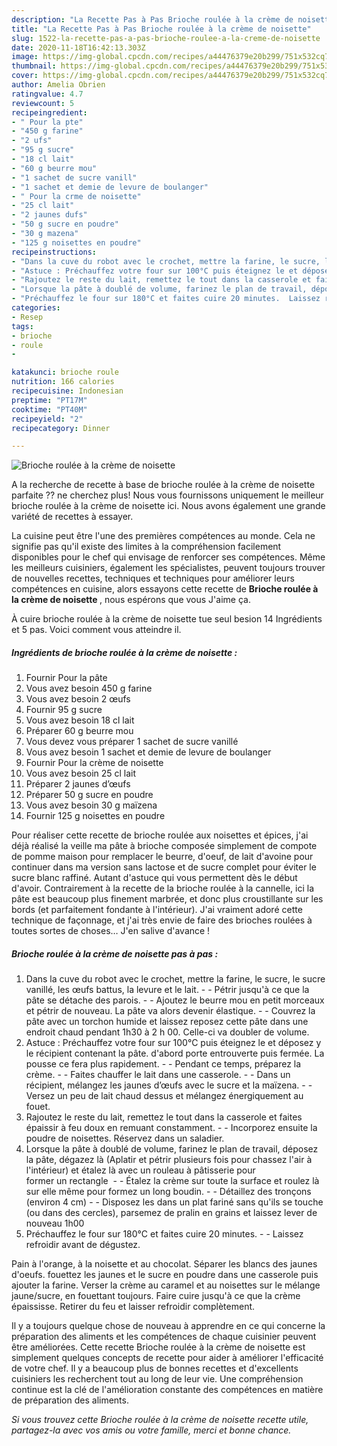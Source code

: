 ```yaml
---
description: "La Recette Pas à Pas Brioche roulée à la crème de noisette"
title: "La Recette Pas à Pas Brioche roulée à la crème de noisette"
slug: 1522-la-recette-pas-a-pas-brioche-roulee-a-la-creme-de-noisette
date: 2020-11-18T16:42:13.303Z
image: https://img-global.cpcdn.com/recipes/a44476379e20b299/751x532cq70/brioche-roulee-a-la-creme-de-noisette-photo-principale-de-la-recette.jpg
thumbnail: https://img-global.cpcdn.com/recipes/a44476379e20b299/751x532cq70/brioche-roulee-a-la-creme-de-noisette-photo-principale-de-la-recette.jpg
cover: https://img-global.cpcdn.com/recipes/a44476379e20b299/751x532cq70/brioche-roulee-a-la-creme-de-noisette-photo-principale-de-la-recette.jpg
author: Amelia Obrien
ratingvalue: 4.7
reviewcount: 5
recipeingredient:
- " Pour la pte"
- "450 g farine"
- "2 ufs"
- "95 g sucre"
- "18 cl lait"
- "60 g beurre mou"
- "1 sachet de sucre vanill"
- "1 sachet et demie de levure de boulanger"
- " Pour la crme de noisette"
- "25 cl lait"
- "2 jaunes dufs"
- "50 g sucre en poudre"
- "30 g mazena"
- "125 g noisettes en poudre"
recipeinstructions:
- "Dans la cuve du robot avec le crochet, mettre la farine, le sucre, le sucre vanillé, les œufs battus, la levure et le lait.  Pétrir jusqu&#39;à ce que la pâte se détache des parois.  Ajoutez le beurre mou en petit morceaux et pétrir de nouveau. La pâte va alors devenir élastique.  Couvrez la pâte avec un torchon humide et laissez reposez cette pâte dans une endroit chaud pendant 1h30 à 2 h 00. Celle-ci va doubler de volume."
- "Astuce : Préchauffez votre four sur 100°C puis éteignez le et déposez y le récipient contenant la pâte. d&#39;abord porte entrouverte puis fermée. La pousse ce fera plus rapidement.  Pendant ce temps, préparez la crème.  Faites chauffer le lait dans une casserole.  Dans un récipient, mélangez les jaunes d’œufs avec le sucre et la maïzena.  Versez un peu de lait chaud dessus et mélangez énergiquement au fouet."
- "Rajoutez le reste du lait, remettez le tout dans la casserole et faites épaissir à feu doux en remuant constamment.  Incorporez ensuite la poudre de noisettes. Réservez dans un saladier."
- "Lorsque la pâte à doublé de volume, farinez le plan de travail, déposez la pâte, dégazez là (Aplatir et pétrir plusieurs fois pour chassez l&#39;air à l&#39;intérieur) et étalez là avec un rouleau à pâtisserie pour former un rectangle   Étalez la crème sur toute la surface et roulez là sur elle même pour formez un long boudin.  Détaillez des tronçons (environ 4 cm)  Disposez les dans un plat fariné sans qu&#39;ils se touche (ou dans des cercles), parsemez de pralin en grains et laissez lever de nouveau 1h00"
- "Préchauffez le four sur 180°C et faites cuire 20 minutes.  Laissez refroidir avant de dégustez."
categories:
- Resep
tags:
- brioche
- roule
- 

katakunci: brioche roule  
nutrition: 166 calories
recipecuisine: Indonesian
preptime: "PT17M"
cooktime: "PT40M"
recipeyield: "2"
recipecategory: Dinner

---
```



![Brioche roulée à la crème de noisette](https://img-global.cpcdn.com/recipes/a44476379e20b299/751x532cq70/brioche-roulee-a-la-creme-de-noisette-photo-principale-de-la-recette.jpg)

A la recherche de recette à base de brioche roulée à la crème de noisette parfaite ?? ne cherchez plus! Nous vous fournissons uniquement le meilleur brioche roulée à la crème de noisette ici. Nous avons également une grande variété de recettes à essayer.

La cuisine peut être l'une des premières compétences au monde. Cela ne signifie pas qu'il existe des limites à la compréhension facilement disponibles pour le chef qui envisage de renforcer ses compétences. Même les meilleurs cuisiniers, également les spécialistes, peuvent toujours trouver de nouvelles recettes, techniques et techniques pour améliorer leurs compétences en cuisine, alors essayons cette recette de <strong> Brioche roulée à la crème de noisette </strong>, nous espérons que vous J'aime ça.

<!--inarticleads1-->

À cuire brioche roulée à la crème de noisette tue seul besion 14 Ingrédients et 5 pas. Voici comment vous atteindre il.

##### Ingrédients de brioche roulée à la crème de noisette :

1. Fournir  Pour la pâte
1. Vous avez besoin 450 g farine
1. Vous avez besoin 2 œufs
1. Fournir 95 g sucre
1. Vous avez besoin 18 cl lait
1. Préparer 60 g beurre mou
1. Vous devez vous préparer 1 sachet de sucre vanillé
1. Vous avez besoin 1 sachet et demie de levure de boulanger
1. Fournir  Pour la crème de noisette
1. Vous avez besoin 25 cl lait
1. Préparer 2 jaunes d’œufs
1. Préparer 50 g sucre en poudre
1. Vous avez besoin 30 g maïzena
1. Fournir 125 g noisettes en poudre


Pour réaliser cette recette de brioche roulée aux noisettes et épices, j&#39;ai déjà réalisé la veille ma pâte à brioche composée simplement de compote de pomme maison pour remplacer le beurre, d&#39;oeuf, de lait d&#39;avoine pour continuer dans ma version sans lactose et de sucre complet pour éviter le sucre blanc raffiné. Autant d&#39;astuce qui vous permettent dès le début d&#39;avoir. Contrairement à la recette de la brioche roulée à la cannelle, ici la pâte est beaucoup plus finement marbrée, et donc plus croustillante sur les bords (et parfaitement fondante à l&#39;intérieur). J&#39;ai vraiment adoré cette technique de façonnage, et j&#39;ai très envie de faire des brioches roulées à toutes sortes de choses… J&#39;en salive d&#39;avance ! 

<!--inarticleads2-->

##### Brioche roulée à la crème de noisette pas à pas :

1. Dans la cuve du robot avec le crochet, mettre la farine, le sucre, le sucre vanillé, les œufs battus, la levure et le lait. -  - Pétrir jusqu&#39;à ce que la pâte se détache des parois. -  - Ajoutez le beurre mou en petit morceaux et pétrir de nouveau. La pâte va alors devenir élastique. -  - Couvrez la pâte avec un torchon humide et laissez reposez cette pâte dans une endroit chaud pendant 1h30 à 2 h 00. Celle-ci va doubler de volume.
1. Astuce : Préchauffez votre four sur 100°C puis éteignez le et déposez y le récipient contenant la pâte. d&#39;abord porte entrouverte puis fermée. La pousse ce fera plus rapidement. -  - Pendant ce temps, préparez la crème. -  - Faites chauffer le lait dans une casserole. -  - Dans un récipient, mélangez les jaunes d’œufs avec le sucre et la maïzena. -  - Versez un peu de lait chaud dessus et mélangez énergiquement au fouet.
1. Rajoutez le reste du lait, remettez le tout dans la casserole et faites épaissir à feu doux en remuant constamment. -  - Incorporez ensuite la poudre de noisettes. Réservez dans un saladier.
1. Lorsque la pâte à doublé de volume, farinez le plan de travail, déposez la pâte, dégazez là (Aplatir et pétrir plusieurs fois pour chassez l&#39;air à l&#39;intérieur) et étalez là avec un rouleau à pâtisserie pour former un rectangle  -  - Étalez la crème sur toute la surface et roulez là sur elle même pour formez un long boudin. -  - Détaillez des tronçons (environ 4 cm) -  - Disposez les dans un plat fariné sans qu&#39;ils se touche (ou dans des cercles), parsemez de pralin en grains et laissez lever de nouveau 1h00
1. Préchauffez le four sur 180°C et faites cuire 20 minutes. -  - Laissez refroidir avant de dégustez.


Pain à l&#39;orange, à la noisette et au chocolat. Séparer les blancs des jaunes d&#39;oeufs. fouettez les jaunes et le sucre en poudre dans une casserole puis ajouter la farine. Verser la crème au caramel et au noisettes sur le mélange jaune/sucre, en fouettant toujours. Faire cuire jusqu&#39;à ce que la crème épaississe. Retirer du feu et laisser refroidir complètement. 

<!--inarticleads1-->

<p>
Il y a toujours quelque chose de nouveau à apprendre en ce qui concerne la préparation des aliments et les compétences de chaque cuisinier peuvent être améliorées. Cette recette Brioche roulée à la crème de noisette est simplement quelques concepts de recette pour aider à améliorer l'efficacité de votre chef. Il y a beaucoup plus de bonnes recettes et d'excellents cuisiniers les recherchent tout au long de leur vie. Une compréhension continue est la clé de l'amélioration constante des compétences en matière de préparation des aliments.
</p>

<p>
<i>Si vous trouvez cette Brioche roulée à la crème de noisette recette utile, partagez-la avec vos amis ou votre famille, merci et bonne chance.</i>
</p>
